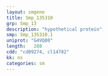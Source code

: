 ```yaml
---
layout: smgene
title: Smp_135310
grp: Smp_13
description: "hypothetical protein"
smp: Smp_135310.1
uniprot: "G4VQ80"
length:   288
cdd: "cd09274, cl14782"
kk: ns
categories: sm
---
```


